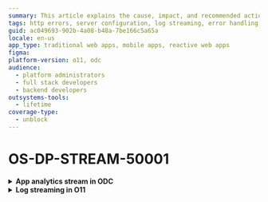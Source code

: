 ```yaml
---
summary: This article explains the cause, impact, and recommended action for an HTTP server error on the APM tool server.
tags: http errors, server configuration, log streaming, error handling, outsystems platform
guid: ac049693-902b-4a08-b48a-7be166c5a65a
locale: en-us
app_type: traditional web apps, mobile apps, reactive web apps
figma:
platform-version: o11, odc
audience:
  - platform administrators
  - full stack developers
  - backend developers
outsystems-tools:
  - lifetime
coverage-type:
  - unblock
---
```


# OS-DP-STREAM-50001

<details>
<summary> <strong> App analytics stream in ODC</strong></summary>

## Error message

`There was a 'not implemented' response from your destination server.`

## Cause

The destination server responded with an **HTTP 501** error.

## Impact

Unable to establish a connection with the destination server. Therefore, observability data isn't streamed to the destination or APM tool.

## Recommended action

In ODC Portal, review the destination server configuration. Check that the destination and APM tool works correctly and re-establish the connection. If the problem persists, contact OutSystems Support.

</details>

<details>
<summary> <strong> Log streaming in O11</strong></summary>

## Error message

`There was a 'not implemented' response from your destination server.`

## Cause

The destination server responded with an **HTTP 501** error.

## Impact

Unable to establish a connection with the destination server. Therefore, logs aren't streamed to the destination or APM tool.

## Recommended action

[In LifeTime Log Streaming](https://www.outsystems.com/tk/redirect?g=172ac547-add4-4cc5-9adf-d72fbe379d35), review the destination server configuration. Check that the destination and APM tool works correctly and re-establish the connection. If the problem persists, contact OutSystems Support.

</details>
